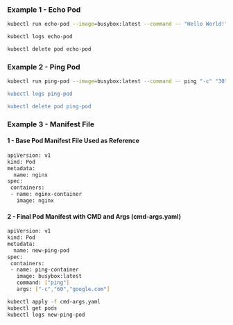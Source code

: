 
### Example 1 - Echo Pod
```sh
kubectl run echo-pod --image=busybox:latest --command -- "Hello World!"

kubectl logs echo-pod

kubectl delete pod echo-pod
```

### Example 2 - Ping Pod
```sh
kubectl run ping-pod --image=busybox:latest --command -- ping "-c" "30" "google.com

kubectl logs ping-pod

kubectl delete pod ping-pod
```
### Example 3 - Manifest File

#### 1 - Base Pod Manifest File Used as Reference
```sh
apiVersion: v1
kind: Pod
metadata:
  name: nginx
spec:
 containers:
 - name: nginx-container
   image: nginx
```

#### 2 - Final Pod Manifest with CMD and Args (cmd-args.yaml)

```sh
apiVersion: v1
kind: Pod
metadata:
  name: new-ping-pod
spec:
 containers:
 - name: ping-container
   image: busybox:latest
   command: ["ping"]
   args: ["-c","60","google.com"]
```

```sh
kubectl apply -f cmd-args.yaml
kubectl get pods
kubectl logs new-ping-pod
```

